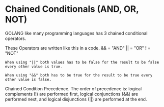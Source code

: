 # Chained Conditionals (AND, OR, NOT)

GOLANG like many programming languages has 3 chained conditional operators.

These Operators are written like this in a code.
    && = "AND"
    || = "OR"
    ! = "NOT"

    When using "||" both values has to be false for the result to be false every other value is true.

    When using "&&" both has to be true for the result to be true every other value is false.

Chained Condition Precedence.
    The order of precedence is: logical complements (!) are performed first, logical conjunctions (&&) are performed next, and logical disjunctions (||) are performed at the end.
